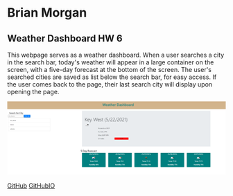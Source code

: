 # Brian Morgan
##  Weather Dashboard HW 6

This webpage serves as a weather dashboard. When a user searches a city in the search bar, today's weather will appear in a large container on the screen, with a five-day forecast at the bottom of the screen. The user's searched cities are saved as list below the search bar, for easy access. If the user comes back to the page, their last search city will display upon opening the page.

![alt text](wdb.png)
	
    
[GitHub](https://github.com/N-Person/weatherdashboard)
[GitHubIO](https://n-person.github.io/weatherdashboard/)